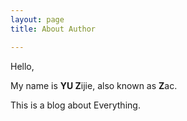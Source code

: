 ```yaml
---
layout: page
title: About Author

---
```


Hello,

My name is **YU Z**ijie, also known as **Z**ac.

This is a blog about Everything.
